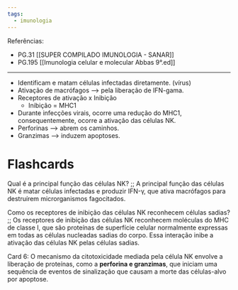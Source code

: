 ```yaml
---
tags:
  - imunologia
---
```

Referências: 
* PG.31 [[SUPER COMPILADO IMUNOLOGIA - SANAR]]
* PG.195 [[Imunologia celular e molecular Abbas 9°.ed]]

---
* Identificam e matam células infectadas diretamente. (vírus)
* Ativação de macrófagos --> pela liberação de IFN-gama. 
* Receptores de ativação x Inibição
	* Inibição = MHC1 
* Durante infecções virais, ocorre uma redução do MHC1, consequentemente, ocorre a ativação das células NK. 
* Perforinas --> abrem os caminhos. 
* Granzimas --> induzem apoptoses.

# Flashcards
Qual é a principal função das células NK? ;; A principal função das células NK é matar células infectadas e produzir IFN-γ, que ativa macrófagos para destruírem microrganismos fagocitados.
<!--SR:!2023-10-04,4,270-->

Como os receptores de inibição das células NK reconhecem células sadias? ;; Os receptores de inibição das células NK reconhecem moléculas do MHC de classe I, que são proteínas de superfície celular normalmente expressas em todas as células nucleadas sadias do corpo. Essa interação inibe a ativação das células NK pelas células sadias.
<!--SR:!2023-10-03,3,254-->

Card 6: O mecanismo da citotoxicidade mediada pela célula NK envolve a liberação de proteínas, como a **perforina e granzimas**, que iniciam uma sequência de eventos de sinalização que causam a morte das células-alvo por apoptose.
<!--SR:!2023-10-02,1,216-->


[^1]: 
[^2]: 
